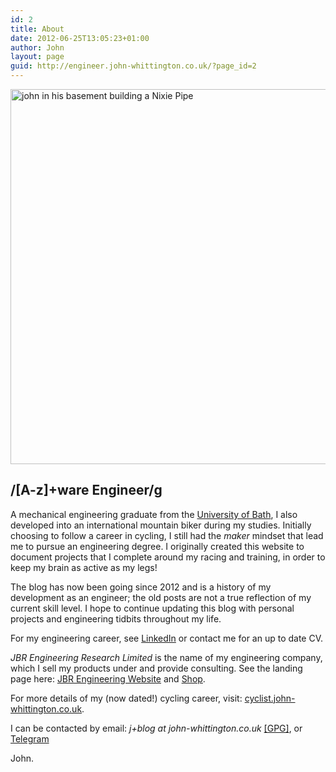 ```yaml
---
id: 2
title: About
date: 2012-06-25T13:05:23+01:00
author: John
layout: page
guid: http://engineer.john-whittington.co.uk/?page_id=2
---
```


<div class="box">
    <img src="/assets/img/uploads/2012/06/IMG_0144.jpg" alt="john in his basement building a Nixie Pipe" width="600"/>
</div>

## /[A-z]+ware Engineer/g

A mechanical engineering graduate from the [University of Bath](http://www.bath.ac.uk), I also developed into an international mountain biker during my studies. Initially choosing to follow a career in cycling, I still had the _maker_ mindset that lead me to pursue an engineering degree. I originally created this website to document projects that I complete around my racing and training, in order to keep my brain as active as my legs!

The blog has now been going since 2012 and is a history of my development as an engineer; the old posts are not a true reflection of my current skill level. I hope to continue updating this blog with personal projects and engineering tidbits throughout my life.

For my engineering career, see [LinkedIn](https://www.linkedin.com/in/jwilliamwhittington/) or contact me for an up to date CV.

_JBR Engineering Research Limited_ is the name of my engineering company, which I sell my products under and provide consulting. See the landing page here: [JBR Engineering Website](https://www.jbrengineering.co.uk) and [Shop](https://shop.jbrengineering.co.uk).

For more details of my (now dated!) cycling career, visit: [cyclist.john-whittington.co.uk](https://cyclist.john-whittington.co.uk).

I can be contacted by email: _j+blog at john-whittington.co.uk_ [\[GPG\]](https://api.protonmail.ch/pks/lookup?op=get&search=j@john-whittington.co.uk), or [Telegram](https://t.me/tunaf1sh)

John.
